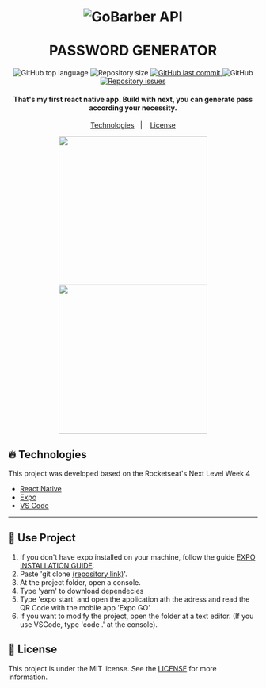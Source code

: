 <h1 align="center">
    <img alt="GoBarber API" src="https://i.imgur.com/sLOGIC2.png" />
    <br><br>
    PASSWORD GENERATOR
</h1>


<p align="center">
  <img alt="GitHub top language" src="https://img.shields.io/github/languages/top/waugustoaf/password-generator?style=for-the-badge">

  <!-- <a href="https://www.codacy.com/app/lukemorales/bancointer?utm_source=github.com&amp;utm_medium=referral&amp;utm_content=lukemorales/bancointer&amp;utm_campaign=Badge_Grade">
    <img alt="Codacy grade" src="https://img.shields.io/codacy/grade/4997e01df18f4441aae384fc60aa4daa.svg">
  </a> -->

  <img alt="Repository size" src="https://img.shields.io/github/repo-size/waugustoaf/password-generator?style=for-the-badge">
  <a href="https://github.com/waugustoaf/password-generator/commits">
    <img alt="GitHub last commit" src="https://img.shields.io/github/last-commit/waugustoaf/password-generator?style=for-the-badge">
  </a>

  <img alt="GitHub" src="https://img.shields.io/github/license/waugustoaf/password-generator?style=for-the-badge">

  <a href="https://github.com/lukemorales/bancointer/issues">
    <img alt="Repository issues" src="https://img.shields.io/github/issues/waugustoaf/password-generator?style=for-the-badge">
  </a>


</p>

<h4 align="center">
    That's my first react native app. Build with next, you can generate pass according your necessity.
</h4>

<p align="center">
  <a href="#fire-technologies">Technologies</a>&nbsp;&nbsp;&nbsp;|&nbsp;&nbsp;&nbsp;
  <a href="#memo-license">License</a>
</p>

<p float="left" align="center">
  <img src="https://i.imgur.com/NZiSlQr.jpg" width="300">
  <img src="https://i.imgur.com/vyuXCZa.jpg" width="300">
</p>

## :fire: Technologies

This project was developed based on the Rocketseat's Next Level Week 4

- [React Native](https://reactnative.dev/)
- [Expo](https://expo.io/)
- [VS Code][vscode]

---

## :book: Use Project
1. If you don't have expo installed on your machine, follow the guide [EXPO INSTALLATION GUIDE](https://docs.expo.io/get-started/installation/).
2. Paste 'git clone [(repository link)](https://github.com/waugustoaf/password-generator.git)'.
2. At the project folder, open a console.
3. Type 'yarn' to download dependecies
4. Type 'expo start' and open the application ath the adress and read the QR Code with the mobile app 'Expo GO'
5. If you want to modify the project, open the folder at a text editor. (If you use VSCode, type 'code .' at the console).

## :memo: License

This project is under the MIT license. See the [LICENSE](https://github.com/waugustoaf/password-generator/blob/main/LICENSE) for more information.


[vscode]: https://code.visualstudio.com/